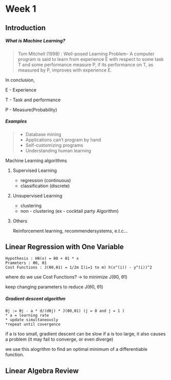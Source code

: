 # Week 1 

## Introduction


##### What is Machine Learning? 

> Tom Mitchell (1998) : Well-posed Learning
Problem- A computer program is said to learn
from experience E with respect to some task T
and some performance measure P, if its
performance on T, as measured by P, improves
with experience E. 
 
In conclusion,  

E - Experience 

T - Task and performance

P - Measure(Probability)

##### Examples
> - Database mining 
> - Applications can’t program by hand
> - Self-customizing programs
> - Understanding human learning



Machine Learning algorithms

1. Supervised Learning 
	- regression (continuous) 
	- classification (discrete)

2. Unsupervised Learning
	- clustering 
	- non - clustering (ex - cocktail party Algorithm)

3. Others 

	 Reinforcement learning, recommendersystems, e.t.c...


## Linear Regression with One Variable

	Hypothesis : Hθ(x) = θ0 + θ1 * x
	Prameters : θ0, θ1
	Cost Functions : J(θ0,θ1) = 1/2m Σ(i=1 to m) h(x^(i)) - y^(i))^2
	
where do we use Cost Functions? -> to minimize J(θ0, θ1)

keep changing parameters to reduce J(θ0, θ1)

##### Gradient descent algorithm
	
	θj := θj - a * d/(dθj) * J(θ0,θ1) (j = 0 and j = 1 )
	* a = learning rate
	* update simultaneously
	*repeat until covergence

if a is too small, gradient descent can be slow
if a is too large, it also causes a problem (it may fail to converge, or even diverge)

we use this alogrithm to find an optimal minimum of a differentiable function.


## Linear Algebra Review
